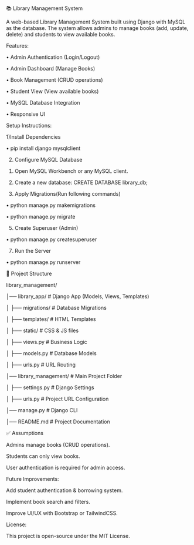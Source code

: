 📚 Library Management System

A web-based Library Management System built using Django with MySQL as the database. The system allows admins to manage books (add, update, delete) and students to view available books.

Features:

•	Admin Authentication (Login/Logout)

•	Admin Dashboard (Manage Books)

•	Book Management (CRUD operations)

•	Student View (View available books)

•	MySQL Database Integration

•	Responsive UI


Setup Instructions:

1)Install Dependencies

•	pip install django mysqlclient

2) Configure MySQL Database
   
  1.	Open MySQL Workbench or any MySQL client.
     
  2.	Create a new database:     CREATE DATABASE library_db;
     
3) Apply Migrations(Run following commands)
   
•	python manage.py makemigrations

•	python manage.py migrate

5) Create Superuser (Admin)
   
•	python manage.py createsuperuser

7) Run the Server
   
•	python manage.py runserver



📁 Project Structure

library_management/

│── library_app/         # Django App (Models, Views, Templates)

│   ├── migrations/      # Database Migrations

│   ├── templates/       # HTML Templates

│   ├── static/          # CSS & JS files

│   ├── views.py         # Business Logic

│   ├── models.py        # Database Models

│   ├── urls.py          # URL Routing

│── library_management/  # Main Project Folder

│   ├── settings.py      # Django Settings

│   ├── urls.py          # Project URL Configuration

│── manage.py            # Django CLI

│── README.md            # Project Documentation

✅ Assumptions

Admins manage books (CRUD operations).

Students can only view books.

User authentication is required for admin access.


Future Improvements:

Add student authentication & borrowing system.

Implement book search and filters.

Improve UI/UX with Bootstrap or TailwindCSS.


License:

This project is open-source under the MIT License.


